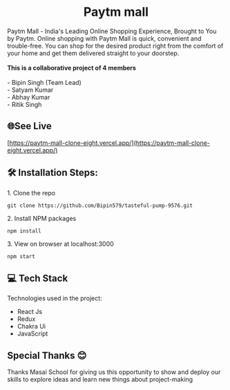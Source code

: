 
<h1 align="center" id="title">Paytm mall</h1>



<p id="description">Paytm Mall - India's Leading Online Shopping Experience, Brought to You by Paytm. Online shopping with Paytm Mall is quick, convenient and trouble-free. You can shop for the desired product right from the comfort of your home and get them delivered straight to your doorstep.<br><br><b>This is a collaborative project of 4 members</b><br><br>- Bipin Singh (Team Lead)<br>- Satyam Kumar<br>- Abhay Kumar<br>- Ritik Singh</p>

<h2>🌐See Live</h2>

[https://paytm-mall-clone-eight.vercel.app/](https://paytm-mall-clone-eight.vercel.app/)



<h2>🛠️ Installation Steps:</h2>

<p>1. Clone the repo</p>

```
git clone https://github.com/Bipin579/tasteful-pump-9576.git
```

<p>2. Install NPM packages</p>

```
npm install
```

<p>3. View on browser at localhost:3000</p>

```
npm start
```

  
  
<h2>💻 Tech Stack</h2>

Technologies used in the project:

*   React Js
*   Redux
*   Chakra Ui
*   JavaScript

<h2>Special Thanks 😊</h2>

<p>Thanks Masai School for giving us this opportunity to show and deploy our skills to explore ideas and learn new things about project-making </p>